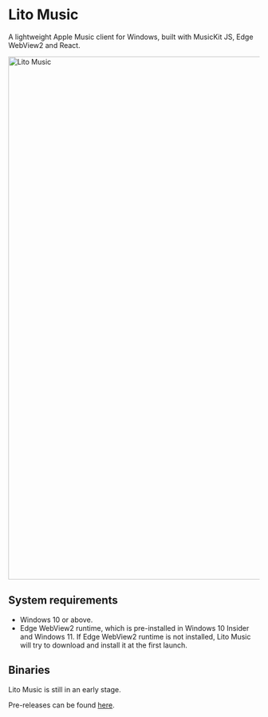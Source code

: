 # Lito Music

A lightweight Apple Music client for Windows, built with MusicKit JS, Edge WebView2 and React.

<img src="https://user-images.githubusercontent.com/3000535/133959513-bfbd478b-6d3a-4fb6-9d45-153531fd0b5f.png" width="1048" alt="Lito Music" />

## System requirements

- Windows 10 or above.
- Edge WebView2 runtime, which is pre-installed in Windows 10 Insider and Windows 11.
  If Edge WebView2 runtime is not installed, Lito Music will try to download and install it at the first launch.

## Binaries

Lito Music is still in an early stage.

Pre-releases can be found [here][releases].

[releases]: https://github.com/lujjjh/lito/releases
